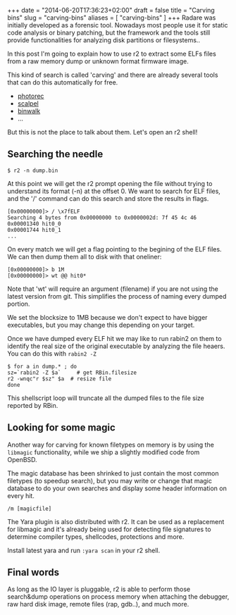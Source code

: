 +++
date = "2014-06-20T17:36:23+02:00"
draft = false
title = "Carving bins"
slug = "carving-bins"
aliases = [
	"carving-bins"
]
+++
Radare was initially developed as a forensic tool. Nowadays most people use it for static code analysis or binary patching, but the framework and the tools still provide functionalities for analyzing disk partitions or filesystems..

In this post I'm going to explain how to use r2 to extract some ELFs files from a raw memory dump or unknown format firmware image.

This kind of search is called 'carving' and there are already several tools that can do this automatically for free.

* [photorec]( http://www.cgsecurity.org/wiki/PhotoRec )
* [scalpel]( https://github.com/sleuthkit/scalpel )
* [binwalk]( http://binwalk.org/ )
* ...

But this is not the place to talk about them. Let's open an r2 shell!

Searching the needle
---------------

	$ r2 -n dump.bin

At this point we will get the r2 prompt opening the file without trying to understand its format (-n) at the offset 0. We want to search for ELF files, and the '/' command can do this search and store the results in flags.

	[0x00000000]> / \x7fELF
    Searching 4 bytes from 0x00000000 to 0x0000002d: 7f 45 4c 46
	0x00001340 hit0_0
    0x00001744 hit0_1
    ...

On every match we will get a flag pointing to the begining of the ELF files. We can then dump them all to disk with that oneliner:

	[0x00000000]> b 1M
    [0x00000000]> wt @@ hit0*

Note that 'wt' will require an argument (filename) if you are not using the latest version from git. This simplifies the process of naming every dumped portion.

We set the blocksize to 1MB because we don't expect to have bigger executables, but you may change this depending on your target.

Once we have dumped every ELF hit we may like to run rabin2 on them to identify the real size of the original executable by analyzing the file heaers. You can do this with `rabin2 -Z`

	$ for a in dump.* ; do
    sz=`rabin2 -Z $a`     # get RBin.filesize
    r2 -wnqc"r $sz" $a  # resize file
    done

This shellscript loop will truncate all the dumped files to the file size reported by RBin.

Looking for some magic
----------------
Another way for carving for known filetypes on memory is by using the `libmagic` functionality, while we ship a slightly modified code from OpenBSD.

The magic database has been shrinked to just contain the most common filetypes (to speedup search), but you may write or change that magic database to do your own searches and display some header information on every hit.

	/m [magicfile]

The Yara plugin is also distributed with r2. It can be used as a replacement for libmagic and it's already being used for detecting file signatures to determine compiler types, shellcodes, protections and more.

Install latest yara and run `:yara scan` in your r2 shell.


Final words
--------
As long as the IO layer is pluggable, r2 is able to perform those search&dump operations on process memory when attaching the debugger, raw hard disk image, remote files (rap, gdb..), and much more. 